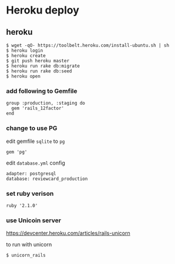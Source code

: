 Heroku deploy
===

## heroku
    $ wget -qO- https://toolbelt.heroku.com/install-ubuntu.sh | sh
    $ heroku login
    $ heroku create
    $ git push heroku master
    $ heroku run rake db:migrate
    $ heroku run rake db:seed
    $ heroku open

### add following to Gemfile

    group :production, :staging do
      gem 'rails_12factor'
    end

### change to use PG

edit gemfile `sqlite` to `pg`

    gem 'pg'

edit `database.yml` config

    adapter: postgresql
    database: reviewcard_production

### set ruby verison

    ruby '2.1.0'

### use Unicoin server

https://devcenter.heroku.com/articles/rails-unicorn

to run with unicorn

    $ unicorn_rails

